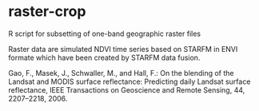 # raster-crop
R script for subsetting of one-band geographic raster files

Raster data are simulated NDVI time series based on STARFM in ENVI formate which have been created by STARFM data fusion.

Gao, F., Masek, J., Schwaller, M., and Hall, F.: On the blending of the Landsat and MODIS surface reflectance: Predicting daily Landsat surface reflectance, IEEE Transactions on Geoscience and Remote Sensing, 44, 2207–2218, 2006.
